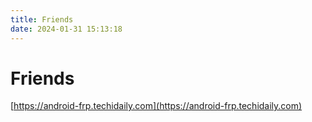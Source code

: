 ```yaml
---
title: Friends
date: 2024-01-31 15:13:18
---
```


# Friends

[https://android-frp.techidaily.com](https://android-frp.techidaily.com)
